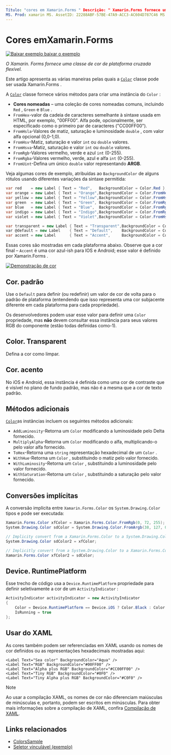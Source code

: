 ```yaml
---
Título: "cores em Xamarin.Forms " Descrição: " Xamarin.Forms fornece uma classe de cor de plataforma cruzada flexível. Este artigo explica a funcionalidade fornecida pela classe Color e como usá-la. "
MS. Prod: xamarin MS. AssetID: 22288ABF-57BE-47A9-ACC3-AC604D787C46 MS. Technology: xamarin-Forms autor: davidbritch MS. Author: dabritch MS. Date: 04/02/2020 no-loc: [ Xamarin.Forms , Xamarin.Essentials ]
---
```


# <a name="colors-in-xamarinforms"></a>Cores emXamarin.Forms

[![Baixar exemplo ](~/media/shared/download.png) baixar o exemplo](https://docs.microsoft.com/samples/xamarin/xamarin-forms-samples/workingwithcolors)

_O Xamarin. Forms fornece uma classe de cor de plataforma cruzada flexível._

Este artigo apresenta as várias maneiras pelas quais a [`Color`](xref:Xamarin.Forms.Color) classe pode ser usada Xamarin.Forms .

A [`Color`](xref:Xamarin.Forms.Color) classe fornece vários métodos para criar uma instância do `Color` :

- **Cores nomeadas** – uma coleção de cores nomeadas comuns, incluindo `Red` , `Green` e `Blue` .
- `FromHex`-valor da cadeia de caracteres semelhante à sintaxe usada em HTML, por exemplo, "00FF00". Alfa pode, opcionalmente, ser especificado como o primeiro par de caracteres ("CC00FF00").
- `FromHsla`-Valores de matiz, saturação e luminosidade `double` , com valor alfa opcional (0,0-1,0).
- `FromHsv`-Matiz, saturação e valor `int` ou `double` valores.
- `FromHsva`-Matiz, saturação e valor `int` ou `double` valores.
- `FromRgb`-Valores vermelho, verde e azul `int` (0-255).
- `FromRgba`-Valores vermelho, verde, azul e alfa `int` (0-255).
- `FromUint`-Defina um único `double` valor representando **ARGB**.

Veja algumas cores de exemplo, atribuídas ao `BackgroundColor` de alguns rótulos usando diferentes variações da sintaxe permitida:

```csharp
var red    = new Label { Text = "Red",   BackgroundColor = Color.Red };
var orange = new Label { Text = "Orange",BackgroundColor = Color.FromHex("FF6A00") };
var yellow = new Label { Text = "Yellow",BackgroundColor = Color.FromHsla(0.167, 1.0, 0.5, 1.0) };
var green  = new Label { Text = "Green", BackgroundColor = Color.FromRgb (38, 127, 0) };
var blue   = new Label { Text = "Blue",  BackgroundColor = Color.FromRgba(0, 38, 255, 255) };
var indigo = new Label { Text = "Indigo",BackgroundColor = Color.FromRgb (0, 72, 255) };
var violet = new Label { Text = "Violet",BackgroundColor = Color.FromHsla(0.82, 1, 0.25, 1) };

var transparent = new Label { Text = "Transparent",BackgroundColor = Color.Transparent };
var @default = new Label    { Text = "Default",    BackgroundColor = Color.Default };
var accent = new Label      { Text = "Accent",     BackgroundColor = Color.Accent };
```

Essas cores são mostradas em cada plataforma abaixo. Observe que a cor final – `Accent` é uma cor azul-ish para IOS e Android; esse valor é definido por Xamarin.Forms .

 [![Demonstração de cor](colors-images/colors-sml.png "Demonstração de cor")](colors-images/colors.png#lightbox "Demonstração de cor")

## <a name="colordefault"></a>Cor. padrão

Use o `Default` para definir (ou redefinir) um valor de cor de volta para o padrão de plataforma (entendendo que isso representa uma cor subjacente diferente em cada plataforma para cada propriedade).

Os desenvolvedores podem usar esse valor para definir uma `Color` propriedade, mas **não** devem consultar essa instância para seus valores RGB do componente (estão todas definidas como-1).

## <a name="colortransparent"></a>Color. Transparent

Defina a cor como limpar.

## <a name="coloraccent"></a>Cor. acento

No iOS e Android, essa instância é definida como uma cor de contraste que é visível no plano de fundo padrão, mas não é a mesma que a cor de texto padrão.

## <a name="additional-methods"></a>Métodos adicionais

[`Color`](xref:Xamarin.Forms.Color)as instâncias incluem os seguintes métodos adicionais:

- `AddLuminosity`-Retorna um `Color` modificando a luminosidade pelo Delta fornecido.
- `MultiplyAlpha`-Retorna um `Color` modificando o alfa, multiplicando-o pelo valor alfa fornecido.
- `ToHex`-Retorna uma `string` representação hexadecimal de um `Color` .
- `WithHue`-Retorna um `Color` , substituindo o matiz pelo valor fornecido.
- `WithLuminosity`-Retorna um `Color` , substituindo a luminosidade pelo valor fornecido.
- `WithSaturation`-Retorna um `Color` , substituindo a saturação pelo valor fornecido.

## <a name="implicit-conversions"></a>Conversões implícitas

A conversão implícita entre `Xamarin.Forms.Color` os `System.Drawing.Color` tipos e pode ser executada:

```csharp
Xamarin.Forms.Color xfColor = Xamarin.Forms.Color.FromRgb(0, 72, 255);
System.Drawing.Color sdColor = System.Drawing.Color.FromArgb(38, 127, 0);

// Implicity convert from a Xamarin.Forms.Color to a System.Drawing.Color
System.Drawing.Color sdColor2 = xfColor;

// Implicitly convert from a System.Drawing.Color to a Xamarin.Forms.Color
Xamarin.Forms.Color xfColor2 = sdColor;
```

## <a name="deviceruntimeplatform"></a>Device. RuntimePlatform

Esse trecho de código usa a `Device.RuntimePlatform` propriedade para definir seletivamente a cor de um `ActivityIndicator` :

```csharp
ActivityIndicator activityIndicator = new ActivityIndicator
{
    Color = Device.RuntimePlatform == Device.iOS ? Color.Black : Color.Default,
    IsRunning = true
};
```

## <a name="use-from-xaml"></a>Usar do XAML

As cores também podem ser referenciadas em XAML usando os nomes de cor definidos ou as representações hexadecimais mostradas aqui:

```xaml
<Label Text="Sea color" BackgroundColor="Aqua" />
<Label Text="RGB" BackgroundColor="#00FF00" />
<Label Text="Alpha plus RGB" BackgroundColor="#CC00FF00" />
<Label Text="Tiny RGB" BackgroundColor="#0F0" />
<Label Text="Tiny Alpha plus RGB" BackgroundColor="#C0F0" />
```

> [!NOTE]
> Ao usar a compilação XAML, os nomes de cor não diferenciam maiúsculas de minúsculas e, portanto, podem ser escritos em minúsculas. Para obter mais informações sobre a compilação de XAML, confira [Compilação de XAML](~/xamarin-forms/xaml/xamlc.md).

## <a name="related-links"></a>Links relacionados

- [ColorsSample](https://docs.microsoft.com/samples/xamarin/xamarin-forms-samples/workingwithcolors)
- [Seletor vinculável (exemplo)](https://docs.microsoft.com/samples/xamarin/xamarin-forms-samples/userinterface-bindablepicker)
